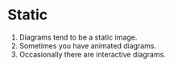 # Static

1. Diagrams tend to be a static image.
2. Sometimes you have animated diagrams.
3. Occasionally there are interactive diagrams.
